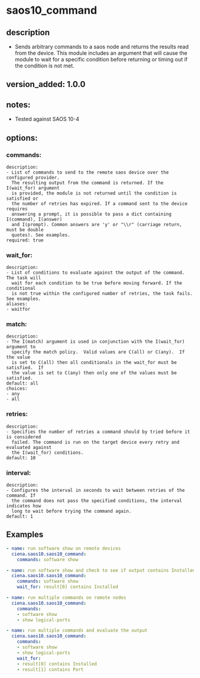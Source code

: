 # saos10_command

## description

- Sends arbitrary commands to a saos node and returns the results read from the device.
  This module includes an argument that will cause the module to wait for a specific
  condition before returning or timing out if the condition is not met.

## version_added: 1.0.0

## notes:
- Tested against SAOS 10-4

## options:

###  commands:
    description:
    - List of commands to send to the remote saos device over the configured provider.
      The resulting output from the command is returned. If the I(wait_for) argument
      is provided, the module is not returned until the condition is satisfied or
      the number of retries has expired. If a command sent to the device requires
      answering a prompt, it is possible to pass a dict containing I(command), I(answer)
      and I(prompt). Common answers are 'y' or "\\r" (carriage return, must be double
      quotes). See examples.
    required: true
###  wait_for:
    description:
    - List of conditions to evaluate against the output of the command. The task will
      wait for each condition to be true before moving forward. If the conditional
      is not true within the configured number of retries, the task fails. See examples.
    aliases:
    - waitfor
###  match:
    description:
    - The I(match) argument is used in conjunction with the I(wait_for) argument to
      specify the match policy.  Valid values are C(all) or C(any).  If the value
      is set to C(all) then all conditionals in the wait_for must be satisfied.  If
      the value is set to C(any) then only one of the values must be satisfied.
    default: all
    choices:
    - any
    - all
###  retries:
    description:
    - Specifies the number of retries a command should by tried before it is considered
      failed. The command is run on the target device every retry and evaluated against
      the I(wait_for) conditions.
    default: 10
###  interval:
    description:
    - Configures the interval in seconds to wait between retries of the command. If
      the command does not pass the specified conditions, the interval indicates how
      long to wait before trying the command again.
    default: 1

## Examples

```yml
- name: run software show on remote devices
  ciena.saos10.saos10_command:
    commands: software show
```

```yml
- name: run software show and check to see if output contains Installed
  ciena.saos10.saos10_command:
    commands: software show
    wait_for: result[0] contains Installed
```

```yml
- name: run multiple commands on remote nodes
  ciena.saos10.saos10_command:
    commands:
    - software show
    - show logical-ports
```

```yml
- name: run multiple commands and evaluate the output
  ciena.saos10.saos10_command:
    commands:
    - software show
    - show logical-ports
    wait_for:
    - result[0] contains Installed
    - result[1] contains Port
```
